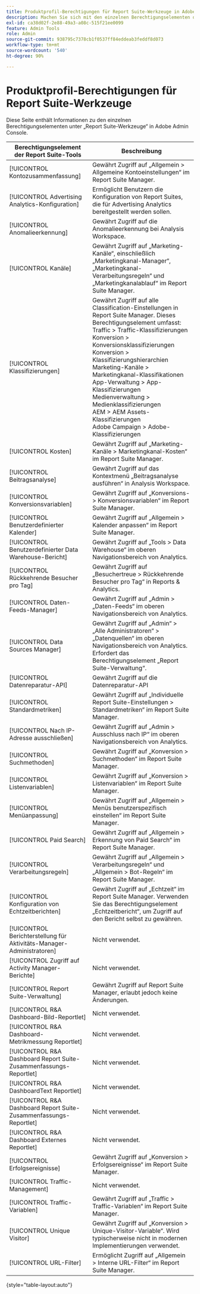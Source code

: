 ```yaml
---
title: Produktprofil-Berechtigungen für Report Suite-Werkzeuge in Adobe Admin Console
description: Machen Sie sich mit den einzelnen Berechtigungselementen der Report Suite-Werkzeuge vertraut.
exl-id: ca38d02f-2e88-49a3-a08c-515f21ee0099
feature: Admin Tools
role: Admin
source-git-commit: 938795c7378cb1f0537ff84eddeab3feddf8d073
workflow-type: tm+mt
source-wordcount: '540'
ht-degree: 90%

---
```


# Produktprofil-Berechtigungen für Report Suite-Werkzeuge

Diese Seite enthält Informationen zu den einzelnen Berechtigungselementen unter „Report Suite-Werkzeuge“ in Adobe Admin Console.

| Berechtigungselement der Report Suite-Tools | Beschreibung |
|------|------|
| [!UICONTROL Kontozusammenfassung] | Gewährt Zugriff auf „Allgemein > Allgemeine Kontoeinstellungen“ im Report Suite Manager. |
| [!UICONTROL Advertising Analytics-Konfiguration] | Ermöglicht Benutzern die Konfiguration von Report Suites, die für Advertising Analytics bereitgestellt werden sollen. |
| [!UICONTROL Anomalieerkennung] | Gewährt Zugriff auf die Anomalieerkennung bei Analysis Workspace. |
| [!UICONTROL Kanäle] | Gewährt Zugriff auf „Marketing-Kanäle“, einschließlich „Marketingkanal-Manager“, „Marketingkanal-Verarbeitungsregeln“ und „Marketingkanalablauf“ im Report Suite Manager. |
| [!UICONTROL Klassifizierungen] | Gewährt Zugriff auf alle Classification-Einstellungen in Report Suite Manager. Dieses Berechtigungselement umfasst: <br>Traffic > Traffic-Klassifizierungen<br>Konversion > Konversionsklassifizierungen<br>Konversion > Klassifizierungshierarchien<br>Marketing-Kanäle > Marketingkanal-Klassifikationen<br>App-Verwaltung > App-Klassifizierungen<br>Medienverwaltung > Medienklassifizierungen<br>AEM > AEM Assets-Klassifizierungen<br>Adobe Campaign > Adobe-Klassifizierungen |
| [!UICONTROL Kosten] | Gewährt Zugriff auf „Marketing-Kanäle > Marketingkanal-Kosten“ im Report Suite Manager. |
| [!UICONTROL Beitragsanalyse] | Gewährt Zugriff auf das Kontextmenü „Beitragsanalyse ausführen“ in Analysis Workspace. |
| [!UICONTROL Konversionsvariablen] | Gewährt Zugriff auf „Konversions- > Konversionsvariablen“ im Report Suite Manager. |
| [!UICONTROL Benutzerdefinierter Kalender] | Gewährt Zugriff auf „Allgemein > Kalender anpassen“ im Report Suite Manager. |
| [!UICONTROL Benutzerdefinierter Data Warehouse-Bericht] | Gewährt Zugriff auf „Tools > Data Warehouse“ im oberen Navigationsbereich von Analytics. |
| [!UICONTROL Rückkehrende Besucher pro Tag] | Gewährt Zugriff auf „Besuchertreue > Rückkehrende Besucher pro Tag“ in Reports &amp; Analytics. |
| [!UICONTROL Daten-Feeds-Manager] | Gewährt Zugriff auf „Admin > „Daten-Feeds“ im oberen Navigationsbereich von Analytics. |
| [!UICONTROL Data Sources Manager] | Gewährt Zugriff auf „Admin“ > „Alle Administratoren“ > „Datenquellen“ im oberen Navigationsbereich von Analytics. Erfordert das Berechtigungselement „Report Suite-Verwaltung“. |
| [!UICONTROL Datenreparatur-API] | Gewährt Zugriff auf die Datenreparatur-API |
| [!UICONTROL Standardmetriken] | Gewährt Zugriff auf „Individuelle Report Suite-Einstellungen > Standardmetriken“ im Report Suite Manager. |
| [!UICONTROL Nach IP-Adresse ausschließen] | Gewährt Zugriff auf „Admin > Ausschluss nach IP“ im oberen Navigationsbereich von Analytics. |
| [!UICONTROL Suchmethoden] | Gewährt Zugriff auf „Konversion > Suchmethoden“ im Report Suite Manager. |
| [!UICONTROL Listenvariablen] | Gewährt Zugriff auf „Konversion > Listenvariablen“ im Report Suite Manager. |
| [!UICONTROL Menüanpassung] | Gewährt Zugriff auf „Allgemein > Menüs benutzerspezifisch einstellen“ im Report Suite Manager. |
| [!UICONTROL Paid Search] | Gewährt Zugriff auf „Allgemein > Erkennung von Paid Search“ im Report Suite Manager. |
| [!UICONTROL Verarbeitungsregeln] | Gewährt Zugriff auf „Allgemein > Verarbeitungsregeln“ und „Allgemein > Bot-Regeln“ im Report Suite Manager. |
| [!UICONTROL Konfiguration von Echtzeitberichten] | Gewährt Zugriff auf „Echtzeit“ im Report Suite Manager. Verwenden Sie das Berechtigungselement „Echtzeitbericht“, um Zugriff auf den Bericht selbst zu gewähren. |
| [!UICONTROL  Berichterstellung für Aktivitäts-Manager-Administratoren] | Nicht verwendet. |
| [!UICONTROL Zugriff auf Activity Manager-Berichte] | Nicht verwendet. |
| [!UICONTROL Report Suite-Verwaltung] | Gewährt Zugriff auf Report Suite Manager, erlaubt jedoch keine Änderungen. |
| [!UICONTROL R&amp;A Dashboard-Bild-Reportlet] | Nicht verwendet. |
| [!UICONTROL R&amp;A Dashboard-Metrikmessung Reportlet] | Nicht verwendet. |
| [!UICONTROL R&amp;A Dashboard Report Suite-Zusammenfassungs-Reportlet] | Nicht verwendet. |
| [!UICONTROL R&amp;A DashboardText Reportlet] | Nicht verwendet. |
| [!UICONTROL R&amp;A Dashboard Report Suite-Zusammenfassungs-Reportlet] | Nicht verwendet. |
| [!UICONTROL R&amp;A Dashboard Externes Reportlet] | Nicht verwendet. |
| [!UICONTROL Erfolgsereignisse] | Gewährt Zugriff auf „Konversion > Erfolgsereignisse“ im Report Suite Manager. |
| [!UICONTROL Traffic-Management] | Nicht verwendet. |
| [!UICONTROL Traffic-Variablen] | Gewährt Zugriff auf „Traffic > Traffic-Variablen“ im Report Suite Manager. |
| [!UICONTROL Unique Visitor] | Gewährt Zugriff auf „Konversion > Unique-Visitor-Variable“. Wird typischerweise nicht in modernen Implementierungen verwendet. |
| [!UICONTROL URL-Filter] | Ermöglicht Zugriff auf „Allgemein > Interne URL-Filter“ im Report Suite Manager. |

{style="table-layout:auto"}